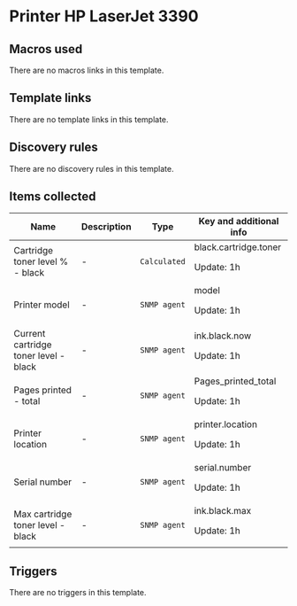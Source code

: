 # Printer HP LaserJet 3390

## Macros used

There are no macros links in this template.

## Template links

There are no template links in this template.

## Discovery rules

There are no discovery rules in this template.

## Items collected

|Name|Description|Type|Key and additional info|
|----|-----------|----|----|
|Cartridge toner level % - black|<p>-</p>|`Calculated`|black.cartridge.toner<p>Update: 1h</p>|
|Printer model|<p>-</p>|`SNMP agent`|model<p>Update: 1h</p>|
|Current cartridge toner level - black|<p>-</p>|`SNMP agent`|ink.black.now<p>Update: 1h</p>|
|Pages printed - total|<p>-</p>|`SNMP agent`|Pages_printed_total<p>Update: 1h</p>|
|Printer location|<p>-</p>|`SNMP agent`|printer.location<p>Update: 1h</p>|
|Serial number|<p>-</p>|`SNMP agent`|serial.number<p>Update: 1h</p>|
|Max cartridge toner level - black|<p>-</p>|`SNMP agent`|ink.black.max<p>Update: 1h</p>|
## Triggers

There are no triggers in this template.

